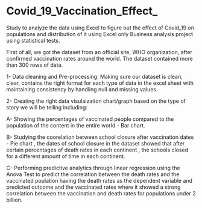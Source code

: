 # Covid_19_Vaccination_Effect_
Study to analyze the data using Excel to figure out the effect of Covid_19 on populations and distribution of it using Excel only 
Business analysis project using statistical tests.

First of all, we got the dataset from an official site, WHO organization, after confirmed vaccination rates around the world.
The dataset contained more than 300 rows of data.


1- Data cleaning and Pre-processing: Making sure our dataset is clean, clear, contains the right format for each type of data in the excel sheet
with maintaining consistency by handling null and missing values.



2- Creating the right data visulaization chart/graph based on the type of story we will be telling including:


  A- Showing the percentages of vaccinated people compared to the population of the content in the entire world  - Bar chart.
  
  B- Studying the coorelation between school closure after vaccination dates - Pie chart , the dates of school closure in the dataset showed that after certain percentages of death rates in each continent , the schools closed for a different amount of time in each continent.
  
  C- Performing predictive analytics through linear regression using the Anova Test to predict the correlation between the death rates and the vaccinated poulation having the death rates as the dependent variable and predicted outcome and the vaccinated rates where it showed a strong correlation between the vaccination and death rates for populations under 2 billion.
  

